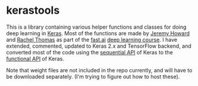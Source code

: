 # kerastools

This is a library containing various helper functions and classes for doing deep learning in [Keras](https://keras.io). Most of the functions are made by [Jeremy Howard](https://twitter.com/jeremyphoward) and [Rachel Thomas](https://twitter.com/math_rachel) as part of the [fast.ai](http://www.fast.ai) [deep learning course](http://course.fast.ai). I have extended, commented, updated to Keras 2.x and TensorFlow backend, and converted most of the code using the [sequential API](https://keras.io/models/sequential/) of Keras to the [functional API](https://keras.io/models/model/) of Keras.

Note that weight files are not included in the repo currently, and will have to be downloaded separately. (I'm trying to figure out how to host these).
